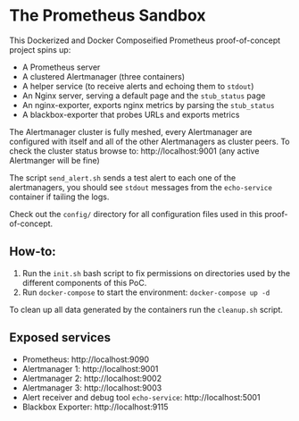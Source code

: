 # The Prometheus Sandbox

This Dockerized and Docker Composeified Prometheus proof-of-concept project spins up:
* A Prometheus server
* A clustered Alertmanager (three containers) 
* A helper service (to receive alerts and echoing them to `stdout`)
* An Nginx server, serving a default page and the `stub_status` page
* An nginx-exporter, exports nginx metrics by parsing the `stub_status`
* A blackbox-exporter that probes URLs and exports metrics

The Alertmanager cluster is fully meshed, every Alertmanager are configured with itself and all of the other Alertmanagers as cluster peers. To check the cluster status browse to: http://localhost:9001 (any active Alertmanger will be fine)

The script `send_alert.sh` sends a test alert to each one of the alertmanagers, you should see `stdout` messages from the `echo-service` container if tailing the logs.

Check out the `config/` directory for all configuration files used in this proof-of-concept. 

## How-to:

1. Run the `init.sh` bash script to fix permissions on directories used by the different components of this PoC.
2. Run `docker-compose` to start the environment: `docker-compose up -d`

To clean up all data generated by the containers run the `cleanup.sh` script.

## Exposed services

* Prometheus: http://localhost:9090
* Alertmanager 1: http://localhost:9001
* Alertmanager 2: http://localhost:9002
* Alertmanager 3: http://localhost:9003
* Alert receiver and debug tool `echo-service`: http://localhost:5001
* Blackbox Exporter: http://localhost:9115